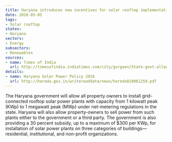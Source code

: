 ```yaml
---
title: Haryana introduces new incentives for solar rooftop implementation
date: 2016-05-05
tags:
- Solar rooftop
states:
- Haryana
sectors:
- Energy
subsectors:
- Renewables
sources:
- name: Times of India
  url: http://timesofindia.indiatimes.com/city/gurgaon/State-govt-allows-rooftop-solar-plants-under-net-metering-system/articleshow/52017329.cms
details:
- name: Haryana Solar Power Policy 2016
  url: http://hareda.gov.in/writereaddata/news/hareda810061259.pdf
---
```


The Haryana government will allow all property owners to install grid-connected rooftop solar power plants with capacity from 1 kilowatt peak (KWp) to 1 megawatt peak (MWp) under net-metering regulations in the state. Haryana will also allow property-owners to sell power from such plants either to the government or a third party. The government is also providing a 30 percent subsidy, up to a maximum of $300 per KWp, for installation of solar power plants on three categories of buildings—residential, institutional, and non-profit organizations.
